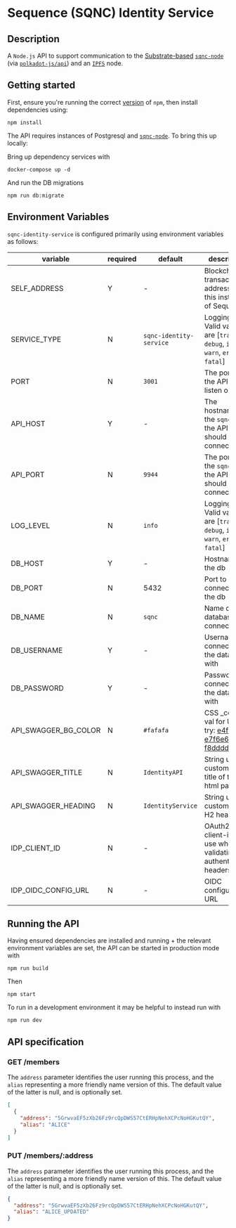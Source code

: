 # Sequence (SQNC) Identity Service

## Description

A `Node.js` API to support communication to the [Substrate-based](https://www.substrate.io/) [`sqnc-node`](https://github.com/digicatapult/sqnc-node) (via [`polkadot-js/api`](https://www.npmjs.com/package/@polkadot/api)) and an [`IPFS`](https://ipfs.io/) node.

## Getting started

First, ensure you're running the correct [version](.node-version) of `npm`, then install dependencies using:

```
npm install
```

The API requires instances of Postgresql and [`sqnc-node`](https://github.com/digicatapult/sqnc-node).
To bring this up locally:

Bring up dependency services with

```
docker-compose up -d
```

And run the DB migrations

```
npm run db:migrate
```

## Environment Variables

`sqnc-identity-service` is configured primarily using environment variables as follows:

| variable             | required | default                 | description                                                                                                                                           |
| -------------------- | -------- | ----------------------- | ----------------------------------------------------------------------------------------------------------------------------------------------------- |
| SELF_ADDRESS         | Y        | -                       | Blockchain transacting address for this instance of Sequence                                                                                          |
| SERVICE_TYPE         | N        | `sqnc-identity-service` | Logging level. Valid values are [`trace`, `debug`, `info`, `warn`, `error`, `fatal`]                                                                  |
| PORT                 | N        | `3001`                  | The port for the API to listen on                                                                                                                     |
| API_HOST             | Y        | -                       | The hostname of the `sqnc-node` the API should connect to                                                                                             |
| API_PORT             | N        | `9944`                  | The port of the `sqnc-node` the API should connect to                                                                                                 |
| LOG_LEVEL            | N        | `info`                  | Logging level. Valid values are [`trace`, `debug`, `info`, `warn`, `error`, `fatal`]                                                                  |
| DB_HOST              | Y        | -                       | Hostname for the db                                                                                                                                   |
| DB_PORT              | N        | 5432                    | Port to connect to the db                                                                                                                             |
| DB_NAME              | N        | `sqnc`                  | Name of the database to connect to                                                                                                                    |
| DB_USERNAME          | Y        | -                       | Username to connect to the database with                                                                                                              |
| DB_PASSWORD          | Y        | -                       | Password to connect to the database with                                                                                                              |
| API_SWAGGER_BG_COLOR | N        | `#fafafa`               | CSS \_color\* val for UI bg ( try: [e4f2f3](https://coolors.co/e4f2f3) , [e7f6e6](https://coolors.co/e7f6e6) or [f8dddd](https://coolors.co/f8dddd) ) |
| API_SWAGGER_TITLE    | N        | `IdentityAPI`           | String used to customise the title of the html page                                                                                                   |
| API_SWAGGER_HEADING  | N        | `IdentityService`       | String used to customise the H2 heading                                                                                                               |
| IDP_CLIENT_ID        | N        | -                       | OAuth2 client-id to use when validating authentication headers                                                                                        |
| IDP_OIDC_CONFIG_URL  | N        | -                       | OIDC configuration URL                                                                                                                                |

## Running the API

Having ensured dependencies are installed and running + the relevant environment variables are set, the API can be started in production mode with

```
npm run build
```

Then

```
npm start
```

To run in a development environment it may be helpful to instead run with

```
npm run dev
```

## API specification

### GET /members

The `address` parameter identifies the user running this process, and the `alias` representing a more friendly name version of this. The default value of the latter is null, and is optionally set.

```json
[
  {
    "address": "5GrwvaEF5zXb26Fz9rcQpDWS57CtERHpNehXCPcNoHGKutQY",
    "alias": "ALICE"
  }
]
```

### PUT /members/:address

The `address` parameter identifies the user running this process, and the `alias` representing a more friendly name version of this. The default value of the latter is null, and is optionally set.

```json
{
  "address": "5GrwvaEF5zXb26Fz9rcQpDWS57CtERHpNehXCPcNoHGKutQY",
  "alias": "ALICE_UPDATED"
}
```
